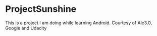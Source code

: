 # ProjectSunshine
This is a project I am doing while learning Android. Courtesy of Alc3.0, Google and Udacity
